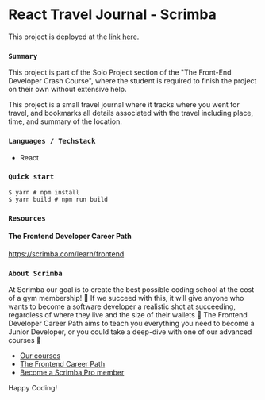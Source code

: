 # React Travel Journal - Scrimba

This project is deployed at the [link here.](https://react-travel-app-scrimba.netlify.app/)

### `Summary`

This project is part of the Solo Project section of the "The Front-End Developer Crash Course", where the student is required to finish the project on their own without extensive help.

This project is a small travel journal where it tracks where you went for travel, and bookmarks all details associated with the travel including place, time, and summary of the location.

### `Languages / Techstack`

- React

### `Quick start`

```
$ yarn # npm install
$ yarn build # npm run build
````

### `Resources`

#### The Frontend Developer Career Path

https://scrimba.com/learn/frontend

### `About Scrimba`

At Scrimba our goal is to create the best possible coding school at the cost of a gym membership! 💜
If we succeed with this, it will give anyone who wants to become a software developer a realistic shot at succeeding, regardless of where they live and the size of their wallets 🎉
The Frontend Developer Career Path aims to teach you everything you need to become a Junior Developer, or you could take a deep-dive with one of our advanced courses 🚀

- [Our courses](https://scrimba.com/allcourses)
- [The Frontend Career Path](https://scrimba.com/learn/frontend)
- [Become a Scrimba Pro member](https://scrimba.com/pricing)

Happy Coding!
